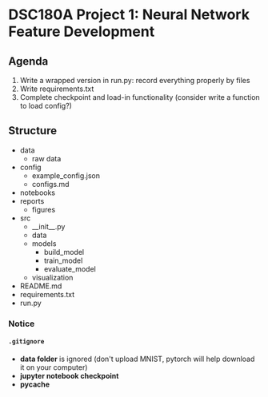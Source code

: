 # DSC180A Project 1: Neural Network Feature Development

## Agenda
1. Write a wrapped version in run.py: record everything properly by files
2. Write requirements.txt
3. Complete checkpoint and load-in functionality (consider write a function to load config?)

## Structure
- data
  - raw data
- config
  - example_config.json
  - configs.md
- notebooks
- reports
  - figures
- src
  - \_\_init\_\_.py
  - data
  - models
    - build_model
    - train_model
    - evaluate_model
  - visualization
- README.md
- requirements.txt
- run.py

### Notice
#### `.gitignore`
- **data folder** is ignored (don't upload MNIST, pytorch will help download it on your computer)
- **jupyter notebook checkpoint**
- **__pycache__**
